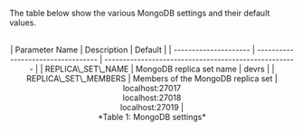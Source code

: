 The table below show the various MongoDB settings and their default values.

<br/>
<center>
| Parameter Name        | Description                        | Default                                               |
| --------------------- | ---------------------------------- | ----------------------------------------------------- |
| REPLICA\_SET\_NAME    | MongoDB replica set name           | devrs                                                 |
| REPLICA\_SET\_MEMBERS | Members of the MongoDB replica set | localhost:27017<br>localhost:27018<br>localhost:27019 |
</center>
<center>*Table 1: MongoDB settings*</center>
<br/><br/>